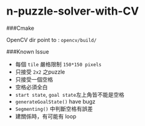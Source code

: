 # n-puzzle-solver-with-CV

###Cmake

OpenCV dir point to : `opencv/build/`

###Known Issue
 * 每個 `tile` 嚴格限制 `150*150 pixels`
 * 只接受 `2x2` 之puzzle
 * 只接受一個空格
 * 空格必須全白
 * `start state`, `goal state`左上角皆不能是空格
 * `generateGoalState()` have bugz
 * `Segmenting()` 中判斷空格有誤差
 * 建關係時，有可能有 loop
